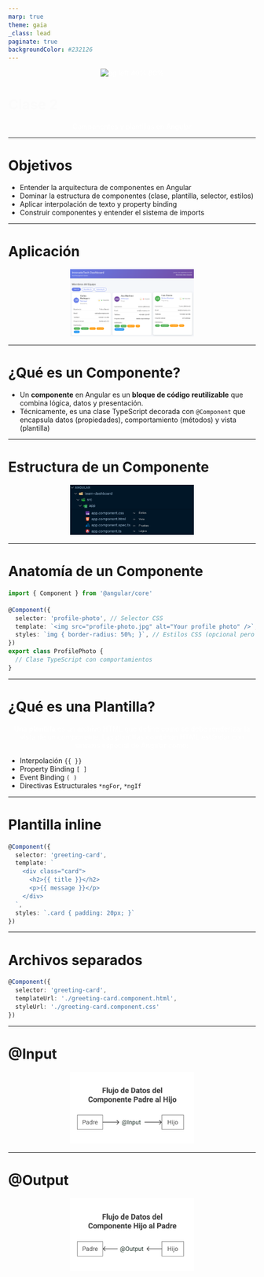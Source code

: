 ```yaml
---
marp: true
theme: gaia
_class: lead
paginate: true
backgroundColor: #232126
---
```


<style scoped>
  h1 strong {
    color: #fbfbfb
  }
  p {
    color: #fff
  }
</style>

![bg left:40% 80%](https://angular.dev/assets/images/press-kit/angular_wordmark_gradient.png)

# **Clase 2**

Componentes y plantillas en Angular

---

<!-- backgroundColor: #f6f7f9 -->

# Objetivos

- Entender la arquitectura de componentes en Angular
- Dominar la estructura de componentes (clase, plantilla, selector, estilos)
- Aplicar interpolación de texto y property binding
- Construir componentes y entender el sistema de imports

---

<style scoped>
  p {
    text-align: center
  }
  img {
    width: 80%
  }
</style>

# Aplicación

![componentes](./assets/app.png)

---

# ¿Qué es un Componente?

- Un **componente** en Angular es un **bloque de código reutilizable** que combina lógica, datos y presentación.
- Técnicamente, es una clase TypeScript decorada con `@Component` que encapsula datos (propiedades), comportamiento (métodos) y vista (plantilla)

---

<style scoped>
  p {
    text-align: center
  }
</style>

# Estructura de un Componente

![componentes](./assets/components.png)

---

# Anatomía de un Componente

```typescript
import { Component } from '@angular/core'

@Component({
  selector: 'profile-photo', // Selector CSS
  template: `<img src="profile-photo.jpg" alt="Your profile photo" />`, // Template HTML
  styles: `img { border-radius: 50%; }`, // Estilos CSS (opcional pero recomendado)
})
export class ProfilePhoto {
  // Clase TypeScript con comportamientos
}
```

---

# ¿Qué es una Plantilla?

Una **plantilla** es un archivo HTML que define cómo se debe renderizar la vista de un componente. Las plantillas combinan HTML estándar con sintaxis especial de Angular como:

- Interpolación `{{ }}`
- Property Binding `[ ]`
- Event Binding `( )`
- Directivas Estructurales `*ngFor`, `*ngIf`

---

# Plantilla inline

```typescript
@Component({
  selector: 'greeting-card',
  template: `
    <div class="card">
      <h2>{{ title }}</h2>
      <p>{{ message }}</p>
    </div>
  `,
  styles: `.card { padding: 20px; }`
})
```

---

# Archivos separados

```typescript
@Component({
  selector: 'greeting-card',
  templateUrl: './greeting-card.component.html',
  styleUrl: './greeting-card.component.css'
})
```

---

<style scoped>
  p {
    text-align: center
  }
  img {
    width: 50%
  }
</style>

# @Input

![input](./assets/input.png)

---

<style scoped>
  p {
    text-align: center
  }
  img {
    width: 50%
  }
</style>

# @Output

![output](./assets/output.png)
